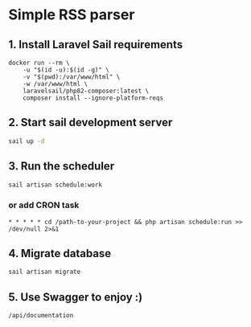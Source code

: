 # Simple RSS parser

## 1. Install Laravel Sail requirements
```
docker run --rm \
    -u "$(id -u):$(id -g)" \
    -v "$(pwd):/var/www/html" \
    -w /var/www/html \
    laravelsail/php82-composer:latest \
    composer install --ignore-platform-reqs
```

## 2. Start sail development server
```bash
sail up -d
```

## 3. Run the scheduler
```bash
sail artisan schedule:work
```

### or add CRON task
```cron
* * * * * cd /path-to-your-project && php artisan schedule:run >> /dev/null 2>&1
```

## 4. Migrate database
```bash
sail artisan migrate
```

## 5. Use Swagger to enjoy :)
```
/api/documentation
```

